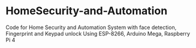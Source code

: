 # HomeSecurity-and-Automation
Code for Home Security and Automation System with face detection, Fingerprint and Keypad unlock Using ESP-8266, Arduino Mega, Raspberry Pi 4
